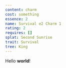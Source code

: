 ```yaml
---
content: charm
cost: something
essence: 2
name: Survival e2 Charm 1
rating: 2
requires: []
splat: Second Sunrise
trait: Survival
tree: King
---
```


Hello **world**!
